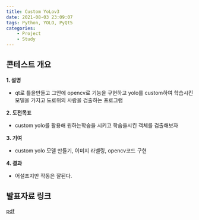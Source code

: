 ```yaml
---
title: Custom YoLov3
date: 2021-08-03 23:09:07
tags: Python, YOLO, PyQt5 
categories:
    - Project
    - Study
---
```

## 콘테스트 개요

**1. 설명**

 * qt로 틀을만들고 그안에 opencv로 기능을 구현하고 yolo를 custom하여 학습시킨 모델을 가지고 도로위의 사람을 검출하는 프로그램

**2. 도전목표**
 * custom yolo를 활용해 원하는학습을 시키고 학습을시킨 객체를 검출해보자

**3. 기여**
 * custom yolo 모델 만들기, 이미지 라벨링, opencv코드 구현

**4. 결과** 
 * 어설프지만 작동은 잘된다.

## 발표자료 링크
[pdf](https://github.com/CHO111/Project/blob/main/Custom%20YoLov3/file/YOLOv3_teamProj_final.pdf)


